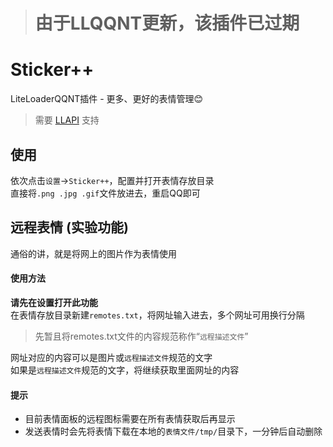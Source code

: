 > <h1>由于LLQQNT更新，该插件已过期</h1>

# Sticker++

LiteLoaderQQNT插件 - 更多、更好的表情管理😊

> 需要 [LLAPI](https://github.com/Night-stars-1/LiteLoaderQQNT-Plugin-LLAPI) 支持

## 使用

依次点击`设置`->`Sticker++`，配置并打开表情存放目录  
直接将`.png .jpg .gif`文件放进去，重启QQ即可

## 远程表情 **(实验功能)**

通俗的讲，就是将网上的图片作为表情使用

#### 使用方法

**请先在设置打开此功能**  
在表情存放目录新建`remotes.txt`，将网址输入进去，多个网址可用换行分隔

> 先暂且将remotes.txt文件的内容规范称作“`远程描述文件`”

网址对应的内容可以是图片或`远程描述文件`规范的文字  
如果是`远程描述文件`规范的文字，将继续获取里面网址的内容

#### 提示

-   目前表情面板的远程图标需要在所有表情获取后再显示
-   发送表情时会先将表情下载在本地的`表情文件/tmp/`目录下，一分钟后自动删除
